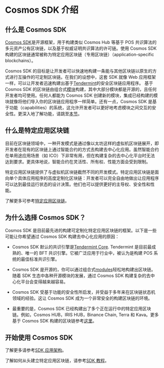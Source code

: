 # Cosmos SDK 介绍

## 什么是 Cosmos SDK

[Cosmos SDK](https://github.com/ivansukach/modified-cosmos-sdk)是开源框架，用于构建类似 Cosmos Hub 等基于 POS 共识算法的多元资产公有区块链，以及基于权威证明共识算法的许可链。使用 Cosmos SDK 构建的区块链通常被称为特定应用区块链（专用区块链）（application-specific blockchains）。

Cosmos SDK 的目标是让开发者可以快速地构建一条能与其他区块链以原生的方式进行互操作的可定制区块链。在我们的设想中，这套 SDK 就像 Web 应用框架一样，可以让开发者迅速构建出基于[Tendermint](https://github.com/tendermint/tendermint)的安全区块链应用程序。 基于 Cosmos SDK 的区块链由组合式[模块](https://docs.cosmos.network/master/building-modules/intro.html)构建，其中大部分模块都是开源的，且任何开发者均可使用。任何人都能为 Cosmos SDK 创建新的模块，集成已经构建的模块就像将他们导入你的区块链应用程序一样简单。还有一点，Cosmos SDK 是基于功能（capabilities）的系统，这允许开发者可以更好地考虑模块之间交互的安全性。更深入地了解功能，请跳至[本节](https://docs.cosmos.network/master/core/ocap.html)。

## 什么是特定应用区块链

目前在区块链领域中，一种开发模式是通过像以太坊这样的虚拟机区块链展开，即开发者在现有的区块链上通过智能合约的方式去构建去中心化应用。虽然智能合约在单用途应用场景（如 ICO）下非常有用，但在构建复杂的去中心化平台时无法达到要求。更具体地说，智能合约在灵活性、所有权、性能方面会受到限制。

特定应用区块链提供了与虚拟机区块链截然不同的开发模式。特定应用区块链是面向单个具体应用程序的高度定制化区块链：开发者可以完全自由地做出让应用程序可以达到最佳运行状态的设计决策。他们也可以提供更好的主导权、安全性和性能。

了解更多可参考[特定应用区块链](https://docs.cosmos.network/master/intro/why-app-specific.html)。

## 为什么选择 Cosmos SDK？

Cosmos SDK 是目前最先进的构建可定制化特定应用区块链的框架。以下是一些可能让你希望通过 Cosmos SDK 构建去中心化应用的原因：

- Cosmos SDK 默认的共识引擎是[Tendermint Core](https://github.com/tendermint/tendermint). Tendermint 是目前最成熟的、唯一的 BFT 共识引擎。它被广泛应用于行业中，被认为是构建 POS 系统的最佳标准共识引擎。

- Cosmos SDK 是开源的，你可以通过组合式[modules](https://docs.cosmos.network/master/x/)轻松地构建出区块链。随着 SDK 生态中各种开源模块的发展，通过 Cosmos SDK 构建复杂的去中心化平台会变得越来越容易。

- Cosmos SDK 受基于功能的安全性所启发，并受益于多年来在区块链状态机领域的经验。这让 Cosmos SDK 成为一个非常安全的构建区块链的环境。

- 最重要的是，Cosmos SDK 已经构建出了多个正在运行中的特定应用区块链。例如，Cosmos HUB，IRIS HUB，Binance Chain, Terra 和 Kava。更多基于 Cosmos SDK 构建的区块链参考[这里](https://cosmos.network/ecosystem)。

## 开始使用 Cosmos SDK

了解更多请参考[SDK 应用架构](https://docs.cosmos.network/master/intro/sdk-app-architecture.html)。

了解如何从头建立特定应用区块链，请参考[SDK 教程](https://cosmos.network/docs/tutorial)。
